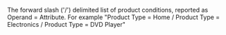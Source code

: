 The forward slash ('/') delimited list of product conditions, reported as Operand = Attribute. For example "Product Type = Home / Product Type = Electronics / Product Type = DVD Player"

